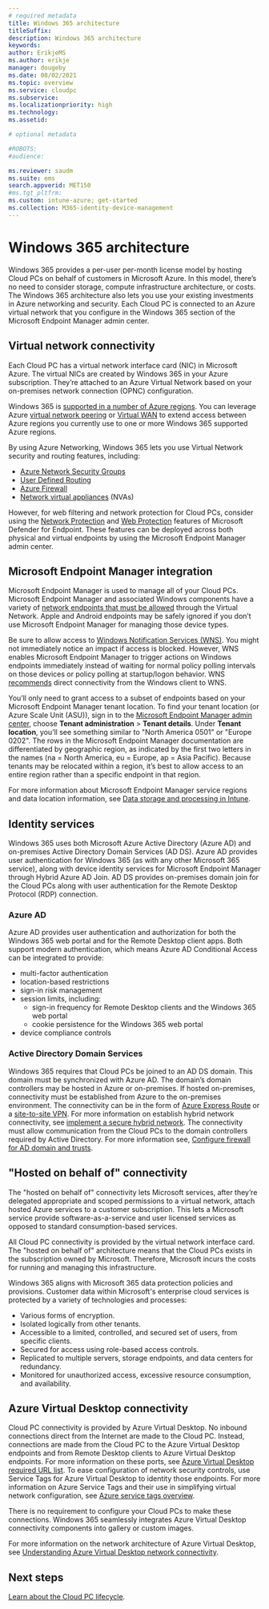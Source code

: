 ```yaml
---
# required metadata
title: Windows 365 architecture
titleSuffix:
description: Windows 365 architecture
keywords:
author: ErikjeMS  
ms.author: erikje
manager: dougeby
ms.date: 08/02/2021
ms.topic: overview
ms.service: cloudpc
ms.subservice:
ms.localizationpriority: high
ms.technology:
ms.assetid: 

# optional metadata

#ROBOTS:
#audience:

ms.reviewer: saudm
ms.suite: ems
search.appverid: MET150
#ms.tgt_pltfrm:
ms.custom: intune-azure; get-started
ms.collection: M365-identity-device-management
---
```


# Windows 365 architecture

Windows 365 provides a per-user per-month license model by hosting Cloud PCs on behalf of customers in Microsoft Azure. In this model, there’s no need to consider storage, compute infrastructure architecture, or costs. The Windows 365 architecture also lets you use your existing investments in Azure networking and security. Each Cloud PC is connected to an Azure virtual network that you configure in the Windows 365 section of the Microsoft Endpoint Manager admin center.

## Virtual network connectivity

Each Cloud PC has a virtual network interface card (NIC) in Microsoft Azure. The virtual NICs are created by Windows 365 in your Azure subscription. They’re attached to an Azure Virtual Network based on your on-premises network connection (OPNC) configuration.

Windows 365 is [supported in a number of Azure regions](requirements.md#supported-azure-regions-for-cloud-pc-provisioning). You can leverage Azure [virtual network peering](/azure/architecture/reference-architectures/hybrid-networking/hub-spoke) or [Virtual WAN](/azure/architecture/networking/hub-spoke-vwan-architecture) to extend access between Azure regions you currently use to one or more Windows 365 supported Azure regions.

By using Azure Networking, Windows 365 lets you use Virtual Network security and routing features, including:

- [Azure Network Security Groups](/azure/virtual-network/network-security-groups-overview)
- [User Defined Routing](/azure/virtual-network/virtual-networks-udr-overview)
- [Azure Firewall](/azure/firewall/overview)
- [Network virtual appliances](https://azure.microsoft.com/blog/best-practices-to-consider-before-deploying-a-network-virtual-appliance/) (NVAs)

However, for web filtering and network protection for Cloud PCs, consider using the [Network Protection](/microsoft-365/security/defender-endpoint/network-protection) and [Web Protection](/microsoft-365/security/defender-endpoint/web-protection-overview) features of Microsoft Defender for Endpoint. These features can be deployed across both physical and virtual endpoints by using the Microsoft Endpoint Manager admin center.

## Microsoft Endpoint Manager integration

Microsoft Endpoint Manager is used to manage all of your Cloud PCs. Microsoft Endpoint Manager and associated Windows components have a variety of [network endpoints that must be allowed](/mem/intune/fundamentals/intune-endpoints) through the Virtual Network. Apple and Android endpoints may be safely ignored if you don’t use Microsoft Endpoint Manager for managing those device types.

Be sure to allow access to [Windows Notification Services (WNS)](/mem/intune/fundamentals/intune-endpoints#windows-push-notification-services-wns). You might not immediately notice an impact if access is blocked. However, WNS enables Microsoft Endpoint Manager to trigger actions on Windows endpoints immediately instead of waiting for normal policy polling intervals on those devices or policy polling at startup/logon behavior. WNS [recommends](/windows/uwp/design/shell/tiles-and-notifications/firewall-allowlist-config) direct connectivity from the Windows client to WNS.

You’ll only need to grant access to a subset of endpoints based on your Microsoft Endpoint Manager tenant location. To find your tenant location (or Azure Scale Unit (ASU)), sign in to the [Microsoft Endpoint Manager admin center](https://go.microsoft.com/fwlink/?linkid=2109431), choose **Tenant administration** > **Tenant details**. Under **Tenant location**, you’ll see something similar to "North America 0501" or "Europe 0202". The rows in the Microsoft Endpoint Manager documentation are differentiated by geographic region, as indicated by the first two letters in the names (na = North America, eu = Europe, ap = Asia Pacific). Because tenants may be relocated within a region, it’s best to allow access to an entire region rather than a specific endpoint in that region.

For more information about Microsoft Endpoint Manager service regions and data location information, see [Data storage and processing in Intune](/mem/intune/protect/privacy-data-store-process).

## Identity services

Windows 365 uses both Microsoft Azure Active Directory (Azure AD) and on-premises Active Directory Domain Services (AD DS). Azure AD provides user authentication for Windows 365 (as with any other Microsoft 365 service), along with device identity services for Microsoft Endpoint Manager through Hybrid Azure AD Join. AD DS  provides on-premises domain join for the Cloud PCs along with user authentication for the Remote Desktop Protocol (RDP) connection.

### Azure AD

Azure AD provides user authentication and authorization for both the Windows 365 web portal and for the Remote Desktop client apps. Both support modern authentication, which means Azure AD Conditional Access can be integrated to provide:

- multi-factor authentication
- location-based restrictions
- sign-in risk management
- session limits, including:
  - sign-in frequency for Remote Desktop clients and the Windows 365 web portal
  - cookie persistence for the Windows 365 web portal
- device compliance controls

### Active Directory Domain Services

Windows 365 requires that Cloud PCs be joined to an AD DS domain. This domain must be synchronized with Azure AD. The domain’s domain controllers may be hosted in Azure or on-premises. If hosted on-premises, connectivity must be established from Azure to the on-premises environment. The connectivity can be in the form of [Azure Express Route](/azure/architecture/reference-architectures/hybrid-networking/expressroute) or a [site-to-site VPN](/azure/architecture/reference-architectures/hybrid-networking/vpn). For more information on establish hybrid network connectivity, see [implement a secure hybrid network](/azure/architecture/reference-architectures/dmz/secure-vnet-dmz). The connectivity must allow communication from the Cloud PCs to the domain controllers required by Active Directory. For more information see, [Configure firewall for AD domain and trusts](/troubleshoot/windows-server/identity/config-firewall-for-ad-domains-and-trusts).

## "Hosted on behalf of" connectivity

The "hosted on behalf of" connectivity lets Microsoft services, after they’re delegated appropriate and scoped permissions to a virtual network, attach hosted Azure services to a customer subscription. This lets a Microsoft service provide software-as-a-service and user licensed services as opposed to standard consumption-based services.

All Cloud PC connectivity is provided by the virtual network interface card. The "hosted on behalf of" architecture means that the Cloud PCs exists in the subscription owned by Microsoft. Therefore, Microsoft incurs the costs for running and managing this infrastructure.

Windows 365 aligns with Microsoft 365 data protection policies and provisions. Customer data within Microsoft's enterprise cloud services is protected by a variety of technologies and processes:

- Various forms of encryption.
- Isolated logically from other tenants.
- Accessible to a limited, controlled, and secured set of users, from specific clients.
- Secured for access using role-based access controls.
- Replicated to multiple servers, storage endpoints, and data centers for redundancy.
- Monitored for unauthorized access, excessive resource consumption, and availability.

## Azure Virtual Desktop connectivity

Cloud PC connectivity is provided by Azure Virtual Desktop. No inbound connections direct from the Internet are made to the Cloud PC. Instead, connections are made from the Cloud PC to the Azure Virtual Desktop endpoints and from Remote Desktop clients to Azure Virtual Desktop endpoints. For more information on these ports, see [Azure Virtual Desktop required URL list](/azure/virtual-desktop/safe-url-list). To ease configuration of network security controls, use Service Tags for Azure Virtual Desktop to identity those endpoints. For more information on Azure Service Tags and their use in simplifying virtual network configuration, see [Azure service tags overview](/azure/virtual-network/service-tags-overview).

There is no requirement to configure your Cloud PCs to make these connections. Windows 365 seamlessly integrates Azure Virtual Desktop connectivity components into gallery or custom images.

For more information on the network architecture of Azure Virtual Desktop, see [Understanding Azure Virtual Desktop network connectivity](/azure/virtual-desktop/network-connectivity).

<!-- ########################## -->
## Next steps

[Learn about the Cloud PC lifecycle](lifecycle.md).
